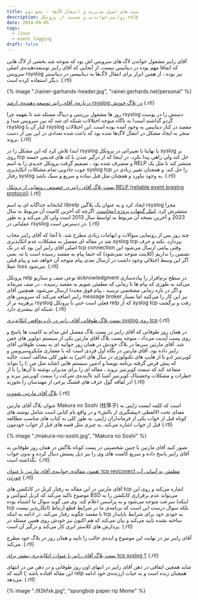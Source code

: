 ```yaml
---
title: سنت‌ های اصیل مدیریت و انتقال لاگ‌ها - بخش دوم
description: روایتی خواندنی و مستند از پروتکل relp
date: 2024-09-05
tags:
  - linux
  - event logging
draft: false
---
```

آقای راینر مشغول خواندن لاگ های سرویس اش بود که متوجه شد بخشی از لاگ هایی که اتفاقا مهم بوده در دیتابیس نیست. از آنجایی که آقای راینر توسعه‌دهنده‌ی اصلی سرویس rsyslog نیز بوده ، از همین ابزار برای انتقال لاگ‌ها به دیتابیسی در دیتاسنتر دیگر استفاده کرده است. {.rtl}

{% image "./rainer-garhands-header.jpg", "rainer.gerhards.net/personal" %}

[درباره‌ی آقای راینر توسعه دهنده‌ی ارشد rsyslog در بلاگ خودش](https://rainer.gerhards.net/personal) {.rtl}

روز ها مشغول بررسی و دیباگ مسئله شد تا بفهمد چرا rsyslog دستش را در پوست گردو گذاشته است! به ناگاه متوجه اختلالات شبکه ای شد که بین سرویس مبدا و rsyslog کنار آن با rsyslog مقصد در کنار دیتابیس به وجود آمده بوده است. این اختلالات منجر به ایجاد مشکل در انتقال لاگ‌ها شده بود که باعث شده تعدادی در این بین از دست بروند. {.rtl}

ابتدا تلاش کرد که این مشکل را در rsyslog یا نهایتا با تغییراتی در پروتکل syslog بر روی tcp حل کند ولی راهی پیدا نکرد. در اینجا که از درگیر شدن با کد های قدیمی خسته و منصرف شده بود ، تصمیم گرفت پروتکل جدیدی را به اسم RELP منتشر کند تا مثل یک چوب جادویی تمام مشکلات اتکاپذیری syslog tcp را حل کند. و همچنان تغییر زیادی در رفتار syslog به وجود نیاورد و همچنان مثل قبل ساده و سریع و سبک باشد. {.rtl}

[پست بلاگ آقای راینر در خصوص رونمایی از پروتکل RELP (reliable event logging protocol)](https://rainer.gerhards.net/2008/03/relp-reliable-event-logging-protocol.html) {.rtl}

کتابخانه جداگانه ای به اسم librelp ایجاد کرد و به عنوان یک پلاگین rsyslog مجزا منتشرش کرد. [لینک گیتهاب پروژه اینجاست.](https://github.com/rsyslog/librelp) اگرچه که آخرین کامیت آن مربوط به سال 2023 و آخرین نسخه‌ آن مربوط به اواسط سال 2013 است ولی کار می‌کند و به طور عملیاتی در rsyslog در دسترس است. {.rtl}

چند روز پس از رونمایی سوالات و ابهامات زیادی مطرح شد. تا آنجا که آقای راینر مجاب شد در مقاله ای مفصل به مشکلات عدم اتکاپذیری syslog tcp بپردازد. نکته و حرف اصلی آقای راینر این بود که در یک tcp connection وقتی پیامی ارسال می‌شود این تضمین را نداریم (کلاینت متوجه نمی‌شود) که حتما پیام به مقصد رسیده است یا نه. یعنی اگر این وسط اختلالی وجود داشت در ارسال بعدی پیام متوجه آن خواهد شد و پیام قبلی عملا loss می‌شود. {.rtl}

پروتکل relp نوعی صف و سناریو acknowledgment در سطح نرم‌افزار را پیاده‌سازی می‌کند به طوری که پیام ها تا زمانی که مطمئن شویم به مقصد رسیده ، در صف می‌ماند و اگر در بازه زمانی مشخصی نرسید ، پیام فوق مجددا ارسال می‌شود. همچنین آقای راینر اضافه می‌کند که سرویس های message broker نیز این کار را می‌کنند اما بسیار پرهزینه تر از rsyslog فعلی است حتی با پروتکل relp که از syslog tcp رفت و برگشت شبکه ای بیشتری دارد. {.rtl}

[پست بلاگ طوفانی آقای راینر در باب نواقص اتکاپذیری syslog روی tcp](https://rainer.gerhards.net/2008/04/on-unreliability-of-plain-tcp-syslog.html) {.rtl}

در همان روز طوفانی که آقای راینر در پست بلاگ مفصل اش مدام به کامنت ها پاسخ و روی پست آپدیت می‌داد ، متوجه پست بلاگ آقای مارتین یکی از سیستم دولوپر های خفن شد. آقای مارتین سریعا در بلاگ خودش در همان روز جوابیه ای به پست طوفانی آقای راینر داده بود. آقای مارتین در نگاه اول فردی است که با معماری مایکروسرویس و کوبرنتیز (دو تا از هایپ های تکنولوژی در سال های اخیر) به طور کلی مخالف است. جالبه که پیش فرض گرفته برنامه نویسا و ادمین سیستم هایی (شاید مثل من :) را نتواند متقاعد کند که سمت کوبرنتیز نروند ، مقاله ای را برای مدیران نوشته تا آن‌ها را  با از خطرات و مشکلات وحشتناک کوبرنتیز آشنا کند تاآینده‌ی شرکت را سمت کوبرنتیز نبرند و در لفافه گول حرف های قشنگ برخی از مهندسان را نخورند! {.rtl}

[بلاگ آقای مارتین شووت](https://mschuette.name/wp/) {.rtl}

عنوان بلاگ آقای مارتین Makura no Soshi (枕草子) است که کلمه ایست ژاپنی به معنای تحت الالفظی «پیشگیری از بالش» و در واقع نام کتابی است شامل نوشته های کوتاه قبل از خواب یکی از فرمانداران ژاپنی. به طور کلی به کتاب های مناسب مطالعه قبل از خواب اشاره می‌کند. یه چیزی مثل قصه های قبل از خواب خودمون {.rtl}

{% image "./makura-no-soshi.jpg", "Makura no Soshi" %}

تصور کنید آقای مارتین با چنین شخصیتی در پست کوتاه بلاگش در همان روز طوفانی به آقای راینر پاسخ داده و سریع کامنت های وی را نیز ذیل پستش دنبال کرده و بدون جواب نگذاشته است. {.rtl}

[همون مقاله‌ی جوابیه‌ی آقای مارتین با عنوان: tcp reoconect مطمئن به آسانی آب خوردن](https://mschuette.name/wp/2008/05/reliable-tcp-reconnect-made-easy/) {.rtl}

آقای مارتین در این مقاله به رفتار کرنل در کانکشن های tcp اشاره می‌کند و روی این موضوع تاکید می‌کند که کرنل لینوکس و BSD می‌تواند‌ عدم برقراری کانکشن را به سرعت متوجه می‌شود و به پراسس اعلام کند. وی می گوید سوال ما اشتباه بوده (اینکه tcp اتکارپذیر نیست) بلکه سوال درست این است که برنامه‌ی ما در شرایط قطع ارتباط با مقصد چگونه رفتار می‌کند. در ادامه به اینکه tcp به خودی خود برای شرایط ناپایدار ساخته نشده تایید می‌کند و بیان می‌کند که هم اکنون نیز خودش روی همین مسئله در پردازش های کلاستر ابری کار می‌کند و درگیر آن است. {.rtl}

آقای راینر نیز در نهایت این موضوع و ایده‌ی جالب را تایید و همان روز در بلاگ خود مطرح می‌کند. {.rtl}

[پست بلاگ آقای راینر با عنوان: اتکاپذیری بیشتر برای tcp syslog ؟](https://rainer.gerhards.net/2008/05/more-reliability-for-tcp-syslog.html) {.rtl}

شاید همچین اتفاقی در ذهن آقای راینر در انتهای اون روز طوفانی و در ذهن من در انتهای این مقاله افتاده باشه :) البته که relp همچنان زنده است و به حیات ارزنده‌ی خود ادامه می‌دهد. {.rtl}

{% image "./92kfxk.jpg", "spongbob paper rip Meme" %}
